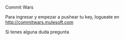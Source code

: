 Commit Wars

Para ingresar y empezar a pushear tu key, logueate en http://commitwars.mulesoft.com

Si tenes alguna duda pregunta
